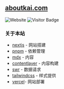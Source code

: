 ## [aboutkai.com](https://aboutkai.com)

![Website](https://img.shields.io/website?up_message=online&url=https%3A%2F%2Faboutkai.com) ![Visitor Badge](https://visitor-badges.glitch.me?username=kaichii&repo=aboutkai.com&label=visitor&style=flat&color=%23457BFF&contentType=svg)

### 关于本站

- [nextjs](https://nextjs.org) - 网站搭建
- [pnpm]() - 依赖管理
- [mdx](https://mdxjs.com) - 内容
- [contentlayer](https://www.contentlayer.dev) - 内容构建
- [swr](https://github.com/vercel/swr) - 数据请求
- [tailwindcss](https://tailwindcss.com) - 样式提供
- [vercel](https://vercel.com)- 网站部署
